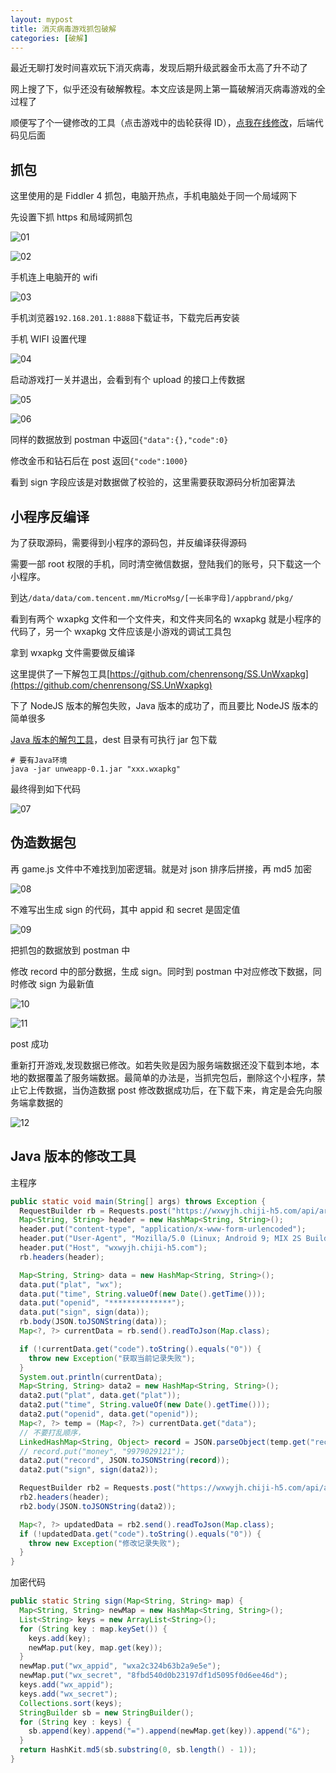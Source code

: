 ```yaml
---
layout: mypost
title: 消灭病毒游戏抓包破解
categories: [破解]
---
```


最近无聊打发时间喜欢玩下消灭病毒，发现后期升级武器金币太高了升不动了

网上搜了下，似乎还没有破解教程。本文应该是网上第一篇破解消灭病毒游戏的全过程了

顺便写了个一键修改的工具（点击游戏中的齿轮获得 ID），[点我在线修改](http://java.tmaize.net/wx_tmaize/xmbd/index.html)，后端代码见后面

## 抓包

这里使用的是 Fiddler 4 抓包，电脑开热点，手机电脑处于同一个局域网下

先设置下抓 https 和局域网抓包

![01](01.png)

![02](02.png)

手机连上电脑开的 wifi

![03](03.png)

手机浏览器`192.168.201.1:8888`下载证书，下载完后再安装

手机 WIFI 设置代理

![04](04.jpg)

启动游戏打一关并退出，会看到有个 upload 的接口上传数据

![05](05.png)

![06](06.png)

同样的数据放到 postman 中返回`{"data":{},"code":0}`

修改金币和钻石后在 post 返回`{"code":1000}`

看到 sign 字段应该是对数据做了校验的，这里需要获取源码分析加密算法

## 小程序反编译

为了获取源码，需要得到小程序的源码包，并反编译获得源码

需要一部 root 权限的手机，同时清空微信数据，登陆我们的账号，只下载这一个小程序。

到达`/data/data/com.tencent.mm/MicroMsg/[一长串字母]/appbrand/pkg/`

看到有两个 wxapkg 文件和一个文件夹，和文件夹同名的 wxapkg 就是小程序的代码了，另一个 wxapkg 文件应该是小游戏的调试工具包

拿到 wxapkg 文件需要做反编译

这里提供了一下解包工具[https://github.com/chenrensong/SS.UnWxapkg](https://github.com/chenrensong/SS.UnWxapkg)

下了 NodeJS 版本的解包失败，Java 版本的成功了，而且要比 NodeJS 版本的简单很多

[Java 版本的解包工具](https://github.com/moqi2011/unweapp)，dest 目录有可执行 jar 包下载

```
# 要有Java环境
java -jar unweapp-0.1.jar "xxx.wxapkg"
```

最终得到如下代码

![07](07.png)

## 伪造数据包

再 game.js 文件中不难找到加密逻辑。就是对 json 排序后拼接，再 md5 加密

![08](08.png)

不难写出生成 sign 的代码，其中 appid 和 secret 是固定值

![09](09.png)

把抓包的数据放到 postman 中

修改 record 中的部分数据，生成 sign。同时到 postman 中对应修改下数据，同时修改 sign 为最新值

![10](10.png)

![11](11.png)

post 成功

重新打开游戏,发现数据已修改。如若失败是因为服务端数据还没下载到本地，本地的数据覆盖了服务端数据。最简单的办法是，当抓完包后，删除这个小程序，禁止它上传数据，当伪造数据 post 修改数据成功后，在下载下来，肯定是会先向服务端拿数据的

![12](12.jpg)

## Java 版本的修改工具

主程序

```java
public static void main(String[] args) throws Exception {
  RequestBuilder rb = Requests.post("https://wxwyjh.chiji-h5.com/api/archive/get");
  Map<String, String> header = new HashMap<String, String>();
  header.put("content-type", "application/x-www-form-urlencoded");
  header.put("User-Agent", "Mozilla/5.0 (Linux; Android 9; MIX 2S Build/PKQ1.180729.001; wv) AppleWebKit/537.36 (KHTML, like Gecko) Version/4.0 Chrome/71.0.3578.99 Mobile Safari/537.36 MicroMessenger/7.0.3.1400(0x2700033B) Process/appbrand2 NetType/WIFI Language/zh_CN");
  header.put("Host", "wxwyjh.chiji-h5.com");
  rb.headers(header);

  Map<String, String> data = new HashMap<String, String>();
  data.put("plat", "wx");
  data.put("time", String.valueOf(new Date().getTime()));
  data.put("openid", "**************");
  data.put("sign", sign(data));
  rb.body(JSON.toJSONString(data));
  Map<?, ?> currentData = rb.send().readToJson(Map.class);

  if (!currentData.get("code").toString().equals("0")) {
    throw new Exception("获取当前记录失败");
  }
  System.out.println(currentData);
  Map<String, String> data2 = new HashMap<String, String>();
  data2.put("plat", data.get("plat"));
  data2.put("time", String.valueOf(new Date().getTime()));
  data2.put("openid", data.get("openid"));
  Map<?, ?> temp = (Map<?, ?>) currentData.get("data");
  // 不要打乱顺序，
  LinkedHashMap<String, Object> record = JSON.parseObject(temp.get("record").toString(), LinkedHashMap.class);
  // record.put("money", "9979029121");
  data2.put("record", JSON.toJSONString(record));
  data2.put("sign", sign(data2));

  RequestBuilder rb2 = Requests.post("https://wxwyjh.chiji-h5.com/api/archive/upload");
  rb2.headers(header);
  rb2.body(JSON.toJSONString(data2));

  Map<?, ?> updatedData = rb2.send().readToJson(Map.class);
  if (!updatedData.get("code").toString().equals("0")) {
    throw new Exception("修改记录失败");
  }
}
```

加密代码

```java
public static String sign(Map<String, String> map) {
  Map<String, String> newMap = new HashMap<String, String>();
  List<String> keys = new ArrayList<String>();
  for (String key : map.keySet()) {
    keys.add(key);
    newMap.put(key, map.get(key));
  }
  newMap.put("wx_appid", "wxa2c324b63b2a9e5e");
  newMap.put("wx_secret", "8fbd540d0b23197df1d5095f0d6ee46d");
  keys.add("wx_appid");
  keys.add("wx_secret");
  Collections.sort(keys);
  StringBuilder sb = new StringBuilder();
  for (String key : keys) {
    sb.append(key).append("=").append(newMap.get(key)).append("&");
  }
  return HashKit.md5(sb.substring(0, sb.length() - 1));
}
```
